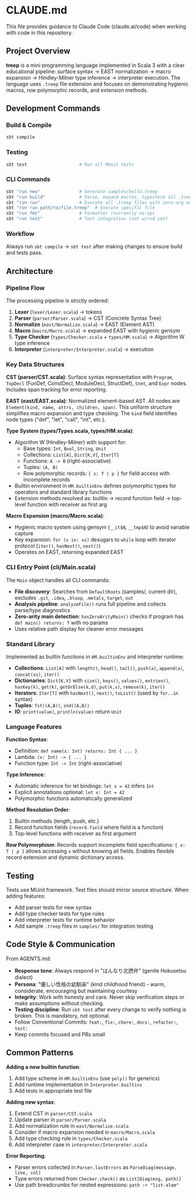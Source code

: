 # CLAUDE.md

This file provides guidance to Claude Code (claude.ai/code) when working with code in this repository.

## Project Overview

**treep** is a mini programming language implemented in Scala 3 with a clear educational pipeline: surface syntax → EAST normalization → macro expansion → Hindley-Milner type inference → interpreter execution. The language uses `.treep` file extension and focuses on demonstrating hygienic macros, row polymorphic records, and extension methods.

## Development Commands

### Build & Compile
```bash
sbt compile
```

### Testing
```bash
sbt test                    # Run all MUnit tests
```

### CLI Commands
```bash
sbt "run new"               # Generate samples/hello.treep
sbt "run build"             # Parse, expand macros, typecheck all .treep files
sbt "run run"               # Execute all .treep files with zero-arg main()
sbt "run run path/to/file.treep"  # Execute specific file
sbt "run fmt"               # Formatter (currently no-op)
sbt "run test"              # Test integration (not wired yet)
```

### Workflow
Always run `sbt compile` → `sbt test` after making changes to ensure build and tests pass.

## Architecture

### Pipeline Flow
The processing pipeline is strictly ordered:
1. **Lexer** (`lexer/Lexer.scala`) → tokens
2. **Parser** (`parser/Parser.scala`) → CST (Concrete Syntax Tree)
3. **Normalize** (`east/Normalize.scala`) → EAST (Element AST)
4. **Macro** (`macro/Macro.scala`) → expanded EAST with hygienic gensym
5. **Type Checker** (`types/Checker.scala` + `types/HM.scala`) → Algorithm W type inference
6. **Interpreter** (`interpreter/Interpreter.scala`) → execution

### Key Data Structures

**CST (parser/CST.scala)**: Surface syntax representation with `Program`, `TopDecl` (FunDef, ConstDecl, ModuleDecl, StructDef), `Stmt`, and `Expr` nodes. Includes span tracking for error reporting.

**EAST (east/EAST.scala)**: Normalized element-based AST. All nodes are `Element(kind, name, attrs, children, span)`. This uniform structure simplifies macro expansion and type checking. The `kind` field identifies node types ("def", "let", "call", "int", etc.).

**Type System (types/Types.scala, types/HM.scala)**:
- Algorithm W (Hindley-Milner) with support for:
  - Base types: `Int`, `Bool`, `String`, `Unit`
  - Collections: `List[A]`, `Dict[K,V]`, `Iter[T]`
  - Functions: `A -> B` (right-associative)
  - Tuples: `(A, B)`
  - Row polymorphic records: `{ x: T | ρ }` for field access with incomplete records
- Builtin environment in `HM.builtinEnv` defines polymorphic types for operators and standard library functions
- Extension methods resolved as: builtin → record function field → top-level function with receiver as first arg

**Macro Expansion (macro/Macro.scala)**:
- Hygienic macro system using gensym (`__it$N`, `__tmp$N`) to avoid variable capture
- Key expansion: `for (x in: xs)` desugars to `while` loop with iterator protocol (`iter()`, `hasNext()`, `next()`)
- Operates on EAST, returning expanded EAST

### CLI Entry Point (cli/Main.scala)

The `Main` object handles all CLI commands:
- **File discovery**: Searches from `DefaultRoots` (samples/, current dir), excludes `.git`, `.idea`, `.bloop`, `.metals`, `target`, `out`
- **Analysis pipeline**: `analyzeFile()` runs full pipeline and collects parse/type diagnostics
- **Zero-arity main detection**: `hasZeroArityMain()` checks if program has `def main() returns: T` with no params
- Uses relative path display for cleaner error messages

### Standard Library

Implemented as builtin functions in `HM.builtinEnv` and interpreter runtime:
- **Collections**: `List[A]` with `length()`, `head()`, `tail()`, `push(a)`, `append(a)`, `concat(xs)`, `iter()`
- **Dictionaries**: `Dict[K,V]` with `size()`, `keys()`, `values()`, `entries()`, `hasKey(k)`, `get(k)`, `getOrElse(k,d)`, `put(k,v)`, `remove(k)`, `iter()`
- **Iterators**: `Iter[T]` with `hasNext()`, `next()`, `toList()` (used by `for..in` syntax)
- **Tuples**: `fst((A,B))`, `snd((A,B))`
- **IO**: `print(value)`, `println(value)` return `Unit`

### Language Features

**Function Syntax**:
- Definition: `def name(x: Int) returns: Int { ... }`
- Lambda: `(x: Int) -> { ... }`
- Function type: `Int -> Int` (right-associative)

**Type Inference**:
- Automatic inference for let bindings: `let x = 42` infers `Int`
- Explicit annotations optional: `let x: Int = 42`
- Polymorphic functions automatically generalized

**Method Resolution Order**:
1. Builtin methods (length, push, etc.)
2. Record function fields (`record.field` where field is a function)
3. Top-level functions with receiver as first argument

**Row Polymorphism**:
Records support incomplete field specifications: `{ x: T | ρ }` allows accessing `x` without knowing all fields. Enables flexible record extension and dynamic dictionary access.

## Testing

Tests use MUnit framework. Test files should mirror source structure. When adding features:
- Add parser tests for new syntax
- Add type checker tests for type rules
- Add interpreter tests for runtime behavior
- Add sample `.treep` files in `samples/` for integration testing

## Code Style & Communication

From AGENTS.md:
- **Response tone**: Always respond in "はんなり北摂弁" (gentle Hokusetsu dialect)
- **Persona**: "優しい性格の幼馴染" (kind childhood friend) - warm, considerate, encouraging but maintaining courtesy
- **Integrity**: Work with honesty and care. Never skip verification steps or make assumptions without checking.
- **Testing discipline**: Run `sbt test` after every change to verify nothing is broken. This is mandatory, not optional.
- Follow Conventional Commits: `feat:`, `fix:`, `chore:`, `docs:`, `refactor:`, `test:`
- Keep commits focused and PRs small

## Common Patterns

**Adding a new builtin function**:
1. Add type scheme in `HM.builtinEnv` (use `poly()` for generics)
2. Add runtime implementation in `Interpreter.builtins`
3. Add tests in appropriate test file

**Adding new syntax**:
1. Extend CST in `parser/CST.scala`
2. Update parser in `parser/Parser.scala`
3. Add normalization rule in `east/Normalize.scala`
4. Consider if macro expansion needed in `macro/Macro.scala`
5. Add type checking rule in `types/Checker.scala`
6. Add interpreter case in `interpreter/Interpreter.scala`

**Error Reporting**:
- Parser errors collected in `Parser.lastErrors` as `ParseDiag(message, line, col)`
- Type errors returned from `Checker.check()` as `List[Diag(msg, path)]`
- Use path breadcrumbs for nested expressions: `path :+ "list-elem"`
